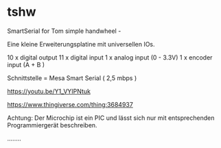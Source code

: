 # tshw
SmartSerial for Tom simple handwheel -

Eine kleine Erweiterungsplatine mit universellen IOs.

10 x digital output 
11 x digital input
1  x analog  input (0 - 3.3V)
1  x encoder input (A + B )

Schnittstelle = Mesa Smart Serial ( 2,5 mbps )

https://youtu.be/Y1_VYIPNtuk

https://www.thingiverse.com/thing:3684937


Achtung: Der Microchip ist ein PIC und lässt sich nur mit entsprechenden Programmiergerät beschreiben.


........
